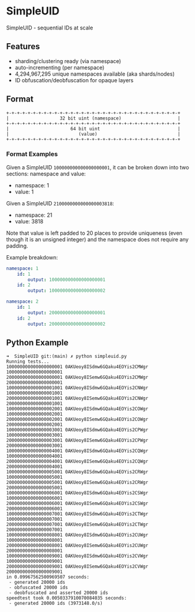 # SimpleUID
SimpleUID - sequential IDs at scale

## Features
- sharding/clustering ready (via namespace)
- auto-incrementing (per namespace)
- 4,294,967,295 unique namespaces available (aka shards/nodes)
- ID obfuscation/deobfuscation for opaque layers

    
## Format
    +-+-+-+-+-+-+-+-+-+-+-+-+-+-+-+-+-+-+-+-+-+-+-+-+-+-+-+-+-+-+-+-+
    |                   32 bit uint (namespace)                     |
    +-+-+-+-+-+-+-+-+-+-+-+-+-+-+-+-+-+-+-+-+-+-+-+-+-+-+-+-+-+-+-+-+
    |                       64 bit uint                             |
    |                          (value)                              |
    +-+-+-+-+-+-+-+-+-+-+-+-+-+-+-+-+-+-+-+-+-+-+-+-+-+-+-+-+-+-+-+-+

### Format Examples

Given a SimpleUID `100000000000000000001`, it can be broken down into two sections: namespace and value:
- namespace: 1
- value: 1

Given a SimpleUID `2100000000000000003818`:
- namespace: 21
- value: 3818 

Note that value is left padded to 20 places to provide uniqueness (even though it is an unsigned integer) and the namespace does not require any padding.

Example breakdown:
```yaml
namespace: 1
    id: 1
        output: 100000000000000000001
    id: 2
        output: 100000000000000000002

namespace: 2
    id: 1
        output: 200000000000000000001
    id: 2
        output: 200000000000000000002
```


## Python Example
```
➜  SimpleUID git:(main) ✗ python simpleuid.py
Running tests...
100000000000000000001 0AKUeoy8ISdmw6GQaku4EOYis2CMWgr 100000000000000000001
200000000000000000001 0AKUeoy8ISemw6GQaku4EOYis2CMWgr 200000000000000000001
100000000000000001001 0AKUeoy8ISdmw6GQaku4EOYis2CNWgr 100000000000000001001
200000000000000001001 0AKUeoy8ISemw6GQaku4EOYis2CNWgr 200000000000000001001
100000000000000002001 0AKUeoy8ISdmw6GQaku4EOYis2COWgr 100000000000000002001
200000000000000002001 0AKUeoy8ISemw6GQaku4EOYis2COWgr 200000000000000002001
100000000000000003001 0AKUeoy8ISdmw6GQaku4EOYis2CPWgr 100000000000000003001
200000000000000003001 0AKUeoy8ISemw6GQaku4EOYis2CPWgr 200000000000000003001
100000000000000004001 0AKUeoy8ISdmw6GQaku4EOYis2CQWgr 100000000000000004001
200000000000000004001 0AKUeoy8ISemw6GQaku4EOYis2CQWgr 200000000000000004001
100000000000000005001 0AKUeoy8ISdmw6GQaku4EOYis2CRWgr 100000000000000005001
200000000000000005001 0AKUeoy8ISemw6GQaku4EOYis2CRWgr 200000000000000005001
100000000000000006001 0AKUeoy8ISdmw6GQaku4EOYis2CSWgr 100000000000000006001
200000000000000006001 0AKUeoy8ISemw6GQaku4EOYis2CSWgr 200000000000000006001
100000000000000007001 0AKUeoy8ISdmw6GQaku4EOYis2CTWgr 100000000000000007001
200000000000000007001 0AKUeoy8ISemw6GQaku4EOYis2CTWgr 200000000000000007001
100000000000000008001 0AKUeoy8ISdmw6GQaku4EOYis2CUWgr 100000000000000008001
200000000000000008001 0AKUeoy8ISemw6GQaku4EOYis2CUWgr 200000000000000008001
100000000000000009001 0AKUeoy8ISdmw6GQaku4EOYis2CVWgr 100000000000000009001
200000000000000009001 0AKUeoy8ISemw6GQaku4EOYis2CVWgr 200000000000000009001
in 0.09967562500969507 seconds:
 - generated 20000 ids
 - obfuscated 20000 ids
 - deobfuscated and asserted 20000 ids
speedtest took 0.0050337910070084035 seconds:
 - generated 20000 ids (3973148.0/s)

```
